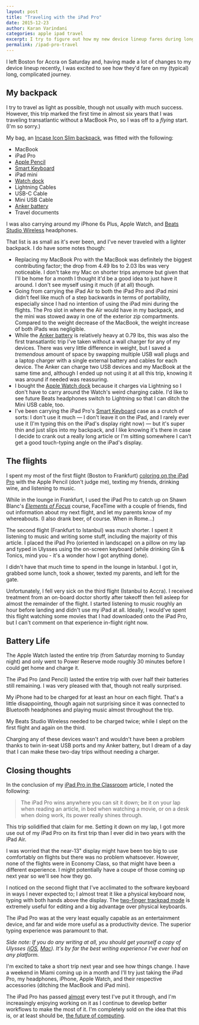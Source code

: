 ```yaml
--- 
layout: post
title: "Traveling with the iPad Pro"
date: 2015-12-23
author: Karan Varindani
categories: apple ipad travel
excerpt: I try to figure out how my new device lineup fares during long-haul travel.
permalink: /ipad-pro-travel
---
```

I left Boston for Accra on Saturday and, having made a lot of changes to my device lineup recently, I was excited to see how they'd fare on my (typical) long, complicated journey. 

## My backpack
I try to travel as light as possible, though not usually with much success. However, this trip marked the first time in almost six years that I was traveling transatlantic without a MacBook Pro, so I was off to a _flying_ start. (I'm so sorry.)

My bag, an [Incase Icon Slim backpack](https://www.incase.com/shop/bags/incase-icon-slim-pack/), was fitted with the following:
- MacBook
- iPad Pro
- [Apple Pencil](http://www.apple.com/apple-pencil/)
- [Smart Keyboard](http://www.apple.com/smart-keyboard/)
- iPad mini
- [Watch dock](http://www.apple.com/shop/product/MLDW2AM/A/apple-watch-magnetic-charging-dock)
- Lightning Cables
- USB-C Cable
- Mini USB Cable
- [Anker battery](http://www.anker.com/product/A1271011)
- Travel documents

I was also carrying around my iPhone 6s Plus, Apple Watch, and [Beats Studio Wireless](http://www.beatsbydre.com/headphones/studio-wireless/matte-black/900-00198.html) headphones. 

That list is as small as it's ever been, and I've never traveled with a lighter backpack. I do have some notes though:

- Replacing my MacBook Pro with the MacBook was definitely the biggest contributing factor; the drop from 4.49 lbs to 2.03 lbs was very noticeable. I don't take my Mac on shorter trips anymore but given that I'll be home for a month I thought it'd be a good idea to just have it around. I don't see myself using it much (if at all) though. 
- Going from carrying the iPad Air to both the iPad Pro and iPad mini didn’t feel like much of a step backwards in terms of portability, especially since I had no intention of using the iPad mini during the flights. The Pro slot in where the Air would have in my backpack, and the mini was stowed away in one of the exterior zip compartments. Compared to the weight decrease of the MacBook, the weight increase of both iPads was negligible.
- While the [Anker battery](http://www.anker.com/product/A1271011) is relatively heavy at 0.79 lbs, this was also the first transatlantic trip I've taken without a wall charger for any of my devices. There was very little difference in weight, but I saved a _tremendous_ amount of space by swapping multiple USB wall plugs and a laptop charger with a single external battery and cables for each device. The Anker can charge two USB devices and my MacBook at the same time and, although I ended up not using it at all this trip, knowing it was around if needed was reassuring.
- I bought the [Apple Watch dock](http://www.apple.com/shop/product/MLDW2AM/A/apple-watch-magnetic-charging-dock) because it charges via Lightning so I don't have to carry around the Watch's weird charging cable. I'd like to see future Beats headphones switch to Lightning so that I can ditch the Mini USB cable, too.
- I've been carrying the iPad Pro's [Smart Keyboard](http://www.apple.com/smart-keyboard/) case as a crutch of sorts: I don't use it much — I don't leave it on the iPad, and I rarely ever use it (I'm typing this on the iPad's display right now) — but it's super thin and just slips into my backpack, and I like knowing it's there in case I decide to crank out a really long article or I'm sitting somewhere I can't get a good touch-typing angle on the iPad's display. 

## The flights
I spent my most of the first flight (Boston to Frankfurt) [coloring on the iPad Pro](https://www.macstories.net/reviews/pigment-brings-adult-coloring-books-to-ipad-pro-with-apple-pencil-support/) with the Apple Pencil (don't judge me), texting my friends, drinking wine, and listening to music.

While in the lounge in Frankfurt, I used the iPad Pro to catch up on Shawn Blanc's [_Elements of Focus_](https://karan301.com/elements-of-focus-7a155bbccaad) course, FaceTime with a couple of friends, find out information about my next flight, and let my parents know of my whereabouts. (I also drank beer, of course. When in Rome...)

The second flight (Frankfurt to Istanbul) was much shorter. I spent it listening to music and writing some stuff, including the majority of this article. I placed the iPad Pro (oriented in landscape) on a pillow on my lap and typed in Ulysses using the on-screen keyboard (while drinking Gin & Tonics, mind you - it's a wonder how I got anything done).

I didn't have that much time to spend in the lounge in Istanbul. I got in, grabbed some lunch, took a shower, texted my parents, and left for the gate. 

Unfortunately, I fell very sick on the third flight (Istanbul to Accra). I received treatment from an on-board doctor shortly after takeoff then fell asleep for almost the remainder of the flight. I started listening to music roughly an hour before landing and didn't use my iPad at all. Ideally, I would've spent this flight watching some movies that I had downloaded onto the iPad Pro, but I can't comment on that experience in-flight right now.

## Battery Life
The Apple Watch lasted the entire trip (from Saturday morning to Sunday night) and only went to Power Reserve mode roughly 30 minutes before I could get home and charge it. 

The iPad Pro (and Pencil) lasted the entire trip with over half their batteries still remaining. I was very pleased with that, though not really surprised. 

My iPhone had to be charged for at least an hour on each flight. That's a little disappointing, though again not surprising since it was connected to Bluetooth headphones and playing music almost throughout the trip. 

My Beats Studio Wireless needed to be charged twice; while I slept on the first flight and again on the third. 

Charging any of these devices wasn't and wouldn't have been a problem thanks to twin in-seat USB ports and my Anker battery, but I dream of a day that I can make these two-day trips without needing a charger.  

## Closing thoughts 
In the conclusion of my [iPad Pro in the Classroom](https://karan301.com/ipad-pro-in-the-clasroom-f3c0b9ae08f1) article, I noted the following:

>  The iPad Pro wins anywhere you can sit it down; be it on your lap when reading an article, in bed when watching a movie, or on a desk when doing work, its power really shines through.

This trip solidified that claim for me. Setting it down on my lap, I got more use out of my iPad Pro on its first trip than I ever did in two years with the iPad Air.

I was worried that the near-13" display might have been too big to use comfortably on flights but there was no problem whatsoever. However, none of the flights were in Economy Class, so that might have been a different experience. I might potentially have a coupe of those coming up next year so we'll see how they go. 

I noticed on the second flight that I've acclimated to the software keyboard in ways I never expected to; I almost treat it like a physical keyboard now, typing with both hands above the display. The [two-finger trackpad mode](http://www.apple.com/ios/whats-new/#ipad) is extremely useful for editing and a big advantage over physical keyboards. 

The iPad Pro was at the very least equally capable as an entertainment device, and far and wide more useful as a productivity device. The superior typing experience was paramount to that.

_Side note: If you do any writing at all, you should get yourself a copy of Ulysses ([iOS](https://geo.itunes.apple.com/us/app/ulysses-for-ipad/id950335311?mt=8&uo=4&at=11lMfC), [Mac](https://geo.itunes.apple.com/us/app/ulysses/id623795237?mt=12&uo=4&at=11lMfC)). It's by far the best writing experience I've ever had on any platform._

I'm excited to take a short trip next year and see how things change. I have a weekend in Miami coming up in a month and I'll try just taking the iPad Pro, my headphones, iPhone, Apple Watch, and their respective accessories (ditching the MacBook and iPad mini).
 
The iPad Pro has passed [almost](https://karan301.com/why-i-now-have-two-ipads-d874a408f150) every test I've put it through, and I'm increasingly enjoying working on it as I continue to develop better workflows to make the most of it. I'm completely sold on the idea that this is, or at least should be, [the future of computing](https://brooksreview.net/2015/12/future-computing/). 